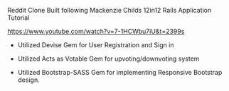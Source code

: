 Reddit Clone Built following Mackenzie Childs 12in12 Rails Application Tutorial

https://www.youtube.com/watch?v=7-1HCWbu7iU&t=2399s

* Utilized Devise Gem for User Registration and Sign in

* Utilized Acts as Votable Gem for upvoting/downvoting system

* Utilized Bootstrap-SASS Gem for implementing Responsive Bootstrap design.

